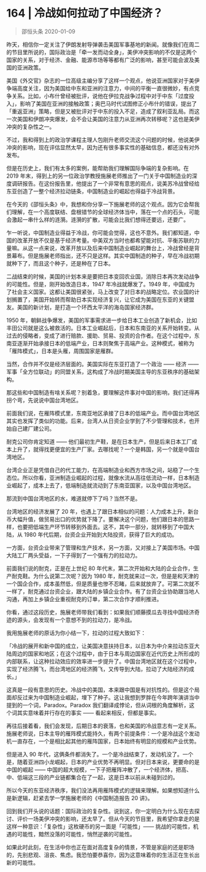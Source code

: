 # 164 | 冷战如何拉动了中国经济？
> 邵恒头条
2020-01-09

昨天，相信你一定关注了伊朗发射导弹袭击美国军事基地的新闻。就像我们在周二的节目里所说的，国际政治是「牵一发而动全身」，美伊冲突影响的不仅是这两个国家的关系，对于经济、金融、能源市场等等都有广泛的影响，甚至可能会波及美国的亚洲政策。

美国《外交官》杂志的一位高级主编分享了这样一个观点，他说亚洲国家对于美伊争端高度关注，因为美国给中东和亚洲的注意力，中间的平衡一直很微妙，有点竞争关系。比如，小布什曾经被批评，说他在伊拉克战争过程中对于中东「过度投入」，影响了美国在亚洲的接触政策；奥巴马时代试图修正小布什的错误，提出了「重返亚洲」策略，但是又被批评对于中东的投入不足，造成了叙利亚乱局。而这一次美国和伊朗冲突爆发，会不会让美国的注意力从亚洲再次转移呢？这也是美伊冲突的复杂性之一。

不过，我和得到上的政治学课程主理人包刚升老师交流这个问题的时候，他说美伊冲突的影响，现在评估显然太早，因为还有很多事实性的基础信息，都还没有对外发布。

但是在历史上，我们有太多的案例，能帮助我们理解国际争端的复杂影响。在 2019 年末，得到上的另一位政治学教授施展老师推出了一门关于中国制造业的深度调研报告。在这份报告里，他提出了一个非常有意思的观点，说美苏冷战曾经给东亚创造了一整个经济拉动链条，中国制造业的崛起也得益于冷战背景。

在今天的《邵恒头条》中，我想和你分享一下施展老师的这个观点。因为它会帮我们理解，在一个高度联结、盘根错节的全球经济体当中，落在一个点的石头，可能会激起一串什么样的涟漪。涟漪的扩散，可能会比我们想得还要远，还要广。

乍一听说，中国制造业得益于冷战，你可能会觉得，这也不意外。我们都知道，中国的改革开放不仅是基于经济考量。中美双方当时也都希望能对抗、平衡苏联的力量嘛。从这一点来说，改革开放以及后来中国制造业崛起的舞台上，冷战曾经是背景幕布。但是施展老师指出，还不只是这样。其实中国制造的种子，早在冷战初期就种下了，而且这个种子，还是种在了日本。

二战结束的时候，美国的计划本来是要把日本变回农业国，消除日本再次发动战争的可能性。但是，刚开始改造日本，1947 年冷战就爆发了。1949 年，中国成为了社会主义国家。这都让美国很紧张，马上改变了对日本的战略定位。农业国的计划搁置了，美国开始转而帮助日本实现经济复兴，让它成为美国在东亚的关键盟友。美国的新计划，是打造一个环西太平洋的海岛国家经济群。

1950 年，朝鲜战争爆发，美国的军事需求进一步给日本工业创造了新机会，比如丰田公司就是这么被救活的。日本工业崛起后，日本和东南亚的关系开始转变。从过去的侵略者，变成了进行赔款、援助、贸易、投资的合作者。在这个过程中，东南亚逐渐开始承接日本的低端产业，日本则聚焦于高端产业。这种模式，被称为「雁阵模式」，日本是头雁，周围国家是雁群。

当然，合作并不仅是经济层面的。美国实际在东亚打造了一个政治 —— 经济 —— 军事「全方位联动」的同盟关系，这构成了冷战时期美国主导的东亚秩序的基础架构。

那这些和中国制造有啥关系呢？别着急，要理解这件事对中国的影响，我们还得再拐个弯，先说说中国台湾地区。

前面我们说，在雁阵模式里，东南亚地区承接了日本的低端产业。而中国台湾地区其实也发挥了类似的功能。后来，台湾人从日资企业学到了不少管理和技术，也开始自己建厂建公司。

耐克公司你肯定知道 —— 他们最初生产鞋，是在日本生产，但是后来日本工厂成本上升了，就得找更便宜的生产厂家。去哪找呢？一个是韩国，另一个就是中国台湾地区。

台湾企业正是凭借自己的代工能力，在高端制造业和西方市场之间，站稳了一个生态位。所以你看，亚洲制造业崛起的过程，就像水流从高往低流动一样，日本制造业崛起了，成本上去了，低端制造就流动到了东南亚国家，以及中国台湾地区。

那流到中国台湾地区的水，难道就停下了吗？当然不是。

台湾地区的经济发展了 20 年，也遇上了跟日本相似的问题：人力成本上升，新台币大幅升值，做贸易出口的优势就下降了。要解决这个问题，他们跟日本的思路一样，也要把低端生产环节转移到外面去。这不，其中一部分，就转移到了中国大陆，从 1980 年代后期，台资企业开始到大陆投资，获得了巨大的成功。

一方面，台资企业带来了管理和生产技术，另一方面，又对接上了美国市场。中国大陆工厂两头受益，一下子得到了一个强有力的拉动力。

前面我们说的耐克，正是在上世纪 80 年代末，第二次开始和大陆的企业合作，生产耐克鞋。为什么说第二次呢？因为 1980 年，耐克就来过一次，但是是和天津的一个国企合作，成本虽然低，但是质量也惨不忍睹，后来就放弃了。可第二次就不一样了，耐克通过台资企业，跟大陆的乡镇企业合作。有了台资企业协助跟当地人沟通，再加上乡镇企业重视耐克的订单，第二次合作才顺利推进。

你看，通过这段历史，施展老师带我们看到：如果我们顺藤摸瓜去寻找中国经济奇迹的源头，会发现有一个意想不到的拉动力，是冷战。

我用施展老师的原话为你小结一下，拉动的过程大致如下：

「冷战的展开和新中国的成立，让美国决意扶持日本，以日本为中介来拉动东亚大陆周边的国家和地区；在这个过程中，由于日本与周边国家在近代历史上所形成的内部联系，让这种拉动效应的效率进一步提升了。中国台湾地区就在这个过程中，实现了经济腾飞，而台湾地区的经济腾飞，又传导到大陆，拉动了大陆经济的成长。」

这真是一段有意思的历史。冷战中的美国，本来跟中国是有对抗性的。但是这个局面却反过来为中国制造业崛起，埋下了种子。这让我想到罗胖在今年跨年演讲当中提到的一个词，Paradox。Paradox 我们翻译成悖论，但从词根的角度解析，这个词其实意味着并行存在的事实 —— 看起来相反，但都是事实。

再往后接着看，我们会发现，后期日本的衰落，也和美国的冷战意志有一定关系。施展老师说，日本主导的雁阵模式能持久，有两个前提条件：一个是冷战这个发动机一直存在，一个是相比起其他的雁阵国家，日本始终有明显的规模和产业优势。

但是进入 90 年代，这俩条件都消失了。一个是冷战结束了，发动机没了。一个是，随着亚洲四小龙崛起，日本的产业优势不再明显。但对日本来说，更要命的是中国的崛起 —— 中国的超大规模，一下子把雁阵冲散了，一个经济体，把高、中、低端这三段的产业链都集合在了一起，这是日本以前从未碰到过的。

所以今天的东亚经济秩序，我们没法再用雁阵模式的逻辑来理解。如果想知道什么是新逻辑，赶紧去学一学施展老师的《中国制造报告 20 讲》。

回到我们开头说的话题：国际政治的复杂性。说到这，你一定明白为什么现在去探讨、评价一场美伊冲突的影响，还太早了。但从今天的节目里，我希望你拿走的是这样一种意识：「复杂性」这枚硬币的另一面是「可能性」—— 挑战的可能性，机遇的可能性，黯然没落的可能性，悄然逆袭的可能性。

如果此时此刻，在生活中你也正在面对高度复杂的情景，不管是家庭的还是职场的，先别悲观、沮丧、焦虑。我恐怕要恭喜你，因为这意味着你的生活正在生长出新的可能性。
